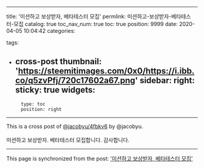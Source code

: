 
---
title: '미션하고 보상받자, 베타테스터 모집'
permlink: 미션하고-보상받자-베타테스터-모집
catalog: true
toc_nav_num: true
toc: true
position: 9999
date: 2020-04-05 10:04:42
categories:

tags:
- cross-post
thumbnail: 'https://steemitimages.com/0x0/https://i.ibb.co/q5zvPfj/720c17602a67.png'
sidebar:
    right:
        sticky: true
widgets:
    -
        type: toc
        position: right
---


This is a cross post of [@jacobyu/4fbkv6](/@jacobyu/4fbkv6) by @jacobyu.<br><br>미션하고 보상받자. 베타테스터 모집합니다. 감사합니다.

- - -

This page is synchronized from the post: ['미션하고 보상받자, 베타테스터 모집'](https://steempeak.com/@jacobyu/4fbkv6-hive-196917)
